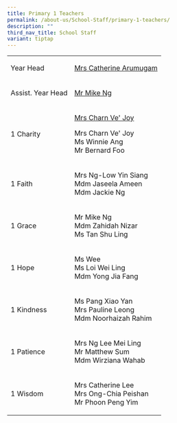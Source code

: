 ```yaml
---
title: Primary 1 Teachers
permalink: /about-us/School-Staff/primary-1-teachers/
description: ""
third_nav_title: School Staff
variant: tiptap
---
```

<table>
<tbody>
<tr>
<td rowspan="1" colspan="1">
<p>Year Head</p>
</td>
<td rowspan="1" colspan="1">
<p><a href="" rel="noopener noreferrer nofollow" target="_blank">Mrs Catherine Arumugam</a>
</p>
</td>
</tr>
<tr>
<td rowspan="1" colspan="1">
<p>Assist. Year Head</p>
</td>
<td rowspan="1" colspan="1">
<p><a href="" rel="noopener noreferrer nofollow" target="_blank">Mr Mike Ng</a>
</p>
</td>
</tr>
<tr>
<td rowspan="1" colspan="1">
<p>1 Charity</p>
</td>
<td rowspan="1" colspan="1">
<p><a href="" rel="noopener noreferrer nofollow" target="_blank">Mrs Charn&nbsp;Ve'&nbsp;Joy</a>
</p>
<p></p>
<p>Mrs Charn&nbsp;Ve'&nbsp;Joy
<br>Ms Winnie Ang
<br>Mr&nbsp;Bernard&nbsp;Foo</p>
</td>
</tr>
<tr>
<td rowspan="1" colspan="1">
<p>1 Faith</p>
</td>
<td rowspan="1" colspan="1">
<p>Mrs Ng-Low Yin Siang&nbsp;
<br>Mdm&nbsp;Jaseela&nbsp;Ameen
<br>Mdm Jackie Ng</p>
</td>
</tr>
<tr>
<td rowspan="1" colspan="1">
<p>1 Grace</p>
</td>
<td rowspan="1" colspan="1">
<p>Mr&nbsp;Mike Ng
<br>Mdm Zahidah Nizar
<br>Ms&nbsp;Tan Shu Ling</p>
</td>
</tr>
<tr>
<td rowspan="1" colspan="1">
<p>1 Hope</p>
</td>
<td rowspan="1" colspan="1">
<p>Ms Wee
<br>Ms Loi&nbsp;Wei Ling
<br>Mdm&nbsp;Yong Jia Fang</p>
</td>
</tr>
<tr>
<td rowspan="1" colspan="1">
<p>1 Kindness</p>
</td>
<td rowspan="1" colspan="1">
<p>Ms&nbsp;Pang&nbsp;Xiao Yan
<br>Mrs Pauline Leong
<br>Mdm&nbsp;Noorhaizah Rahim</p>
</td>
</tr>
<tr>
<td rowspan="1" colspan="1">
<p>1 Patience</p>
</td>
<td rowspan="1" colspan="1">
<p>Mrs Ng Lee&nbsp;Mei Ling
<br>Mr&nbsp;Matthew&nbsp;Sum
<br>Mdm&nbsp;Wirziana&nbsp;Wahab</p>
</td>
</tr>
<tr>
<td rowspan="1" colspan="1">
<p>1 Wisdom</p>
</td>
<td rowspan="1" colspan="1">
<p>Mrs&nbsp;Catherine Lee
<br>Mrs Ong-Chia&nbsp;Peishan
<br>Mr&nbsp;Phoon&nbsp;Peng Yim</p>
</td>
</tr>
</tbody>
</table>
<p></p>